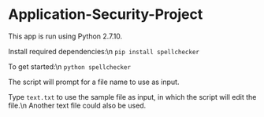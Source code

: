 # Application-Security-Project

This app is run using Python 2.7.10.

Install required dependencies:\n
`pip install spellchecker`

To get started:\n
`python spellchecker`

The script will prompt for a file name to use as input.

Type `text.txt` to use the sample file as input, in which the script will edit the file.\n
Another text file could also be used.

